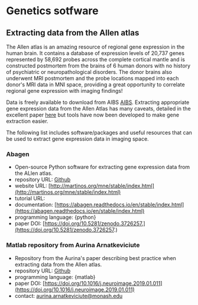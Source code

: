 # Genetics sotfware

## Extracting data from the Allen atlas

The Allen atlas is an amazing resource of regional gene expression in the human
brain. 
It contains a database of expression levels of 20,737 genes represented
by 58,692 probes across the complete cortical mantle and is constructed
postmortem from the brains of 6 human donors with no history of psychiatric or
neuropathological disorders. 
The donor brains also underwent MRI postmortem and
the probe locations mapped into each donor's MRI data in MNI space, providing a
great opportunity to correlate regional gene expression with imaging findings!

Data is freely available to download from AIBS
[AIBS](http://human.brain-map.org/static/download). 
Extracting appropriate gene
expression data from the Allen Atlas has many caveats, detailed in the excellent
paper [here](https://doi.org/10.1016/j.neuroimage.2019.01.011) but tools have
now been developed to make gene extraction easier.

The following list includes software/packages and useful resources that can be
used to extract gene expression data in imaging space.

### Abagen

- Open-source Python software for extracting gene expression data from the ALlen
  atlas.
- repository URL: [Github](https://github.com/rmarkello/abagen/)
- website URL:
  [http://martinos.org/mne/stable/index.html](http://martinos.org/mne/stable/index.html)
- tutorial URL:
- documentation:
  [https://abagen.readthedocs.io/en/stable/index.html](https://abagen.readthedocs.io/en/stable/index.html)
- programming language: {python}
- paper DOI:
  [https://doi.org/10.5281/zenodo.3726257.](https://doi.org/10.5281/zenodo.3726257.)

### Matlab repository from Aurina Arnatkeviciute

- Repository from the Aurina's paper describing best practice when extracting
  data from the Allen atlas.
- repository URL: [Github](https://github.com/BMHLab/AHBAprocessing)
- programming language: {matlab}
- paper DOI:
  [https://doi.org/10.1016/j.neuroimage.2019.01.011](https://doi.org/10.1016/j.neuroimage.2019.01.011)
- contact: aurina.arnatkeviciute@monash.edu
